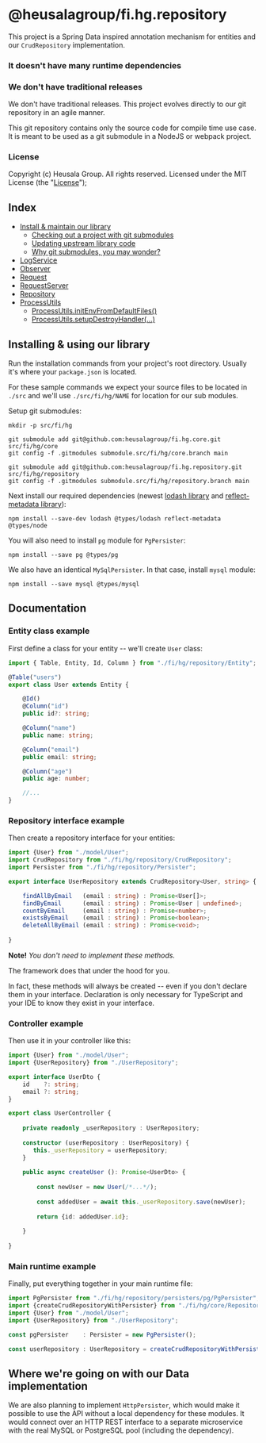 # @heusalagroup/fi.hg.repository

This project is a Spring Data inspired annotation mechanism for entities and our `CrudRepository` implementation.

### It doesn't have many runtime dependencies

### We don't have traditional releases

We don't have traditional releases.  This project evolves directly to our git repository in an agile manner.

This git repository contains only the source code for compile time use case. It is meant to be used as a git submodule 
in a NodeJS or webpack project.

### License

Copyright (c) Heusala Group. All rights reserved. Licensed under the MIT License (the "[License](./LICENSE)");

## Index

 * [Install & maintain our library](#install--maintain-our-library)
   * [Checking out a project with git submodules](#checking-out-a-project-with-git-submodules)
   * [Updating upstream library code](#updating-upstream-library-code)
   * [Why git submodules, you may wonder?](#why-git-submodules-you-may-wonder)
 * [LogService](#logservice)
 * [Observer](#observer)
 * [Request](#request)
 * [RequestServer](#requestserver)
 * [Repository](#repository)
 * [ProcessUtils](#processutils)
   * [ProcessUtils.initEnvFromDefaultFiles()](#processutilsinitenvfromdefaultfiles)
   * [ProcessUtils.setupDestroyHandler(...)](#processutilssetupdestroyhandlershutdownhandler-errorhandler)

## Installing & using our library

Run the installation commands from your project's root directory. Usually it's where your `package.json` is located.

For these sample commands we expect your source files to be located in `./src` and we'll use `./src/fi/hg/NAME` for location for our sub modules.

Setup git submodules:

```shell
mkdir -p src/fi/hg

git submodule add git@github.com:heusalagroup/fi.hg.core.git src/fi/hg/core
git config -f .gitmodules submodule.src/fi/hg/core.branch main

git submodule add git@github.com:heusalagroup/fi.hg.repository.git src/fi/hg/repository
git config -f .gitmodules submodule.src/fi/hg/repository.branch main

```

Next install our required dependencies (newest [lodash library](https://lodash.com/) and [reflect-metadata library](https://www.npmjs.com/package/reflect-metadata)):

```shell
npm install --save-dev lodash @types/lodash reflect-metadata @types/node
```

You will also need to install `pg` module for `PgPersister`:

```shell
npm install --save pg @types/pg
```

We also have an identical `MySqlPersister`. In that case, install `mysql` module:

```shell
npm install --save mysql @types/mysql
```

## Documentation

### Entity class example

First define a class for your entity -- we'll create `User` class:

```typescript
import { Table, Entity, Id, Column } from "./fi/hg/repository/Entity";

@Table("users")
export class User extends Entity {

    @Id()
    @Column("id")
    public id?: string;

    @Column("name")
    public name: string;

    @Column("email")
    public email: string;

    @Column("age")
    public age: number;

    //...
}
```

### Repository interface example

Then create a repository interface for your entities:

```typescript
import {User} from "./model/User";
import CrudRepository from "./fi/hg/repository/CrudRepository";
import Persister from "./fi/hg/repository/Persister";

export interface UserRepository extends CrudRepository<User, string> {

    findAllByEmail   (email : string) : Promise<User[]>;
    findByEmail      (email : string) : Promise<User | undefined>;
    countByEmail     (email : string) : Promise<number>;
    existsByEmail    (email : string) : Promise<boolean>;
    deleteAllByEmail (email : string) : Promise<void>;
    
}
```

**Note!** *You don't need to implement these methods.*

The framework does that under the hood for you. 

In fact, these methods will always be created -- even if you don't declare them in your interface. Declaration is only 
necessary for TypeScript and your IDE to know they exist in your interface.

### Controller example

Then use it in your controller like this:

```typescript
import {User} from "./model/User";
import {UserRepository} from "./UserRepository";

export interface UserDto {
    id    ?: string;
    email ?: string;
}

export class UserController {
    
    private readonly _userRepository : UserRepository;
    
    constructor (userRepository : UserRepository) {
       this._userRepository = userRepository;
    }
    
    public async createUser (): Promise<UserDto> {
        
        const newUser = new User(/*...*/);
        
        const addedUser = await this._userRepository.save(newUser);
        
        return {id: addedUser.id};
       
    }
    
}
```

### Main runtime example

Finally, put everything together in your main runtime file:

```typescript
import PgPersister from "./fi/hg/repository/persisters/pg/PgPersister";
import {createCrudRepositoryWithPersister} from "./fi/hg/core/Repository";
import {User} from "./model/User";
import {UserRepository} from "./UserRepository";

const pgPersister    : Persister = new PgPersister();

const userRepository : UserRepository = createCrudRepositoryWithPersister<UserRepository, User, string>(new User(), pgPersister);
```

## Where we're going on with our Data implementation

We are also planning to implement `HttpPersister`, which would make it possible to use the API without a local dependency
for these modules. It would connect over an HTTP REST interface to a separate microservice with the real MySQL or 
PostgreSQL pool (including the dependency).
